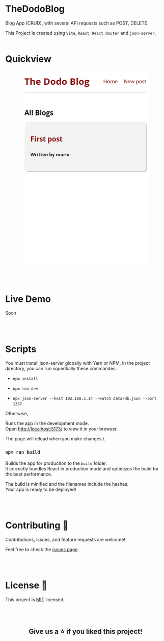 # TheDodoBlog
Blog App (CRUD), with several API requests such as POST, DELETE. 

This Project is created using `Vite`, `React`, `React Router` and `json-server`.
<br><br>

# Quickview

<div align="center" ><img src="https://raw.githubusercontent.com/meddhiaka/TheDodoBlog/main/preview.gif?token=GHSAT0AAAAAAB5LMCZJ25W22O2XBOUV6VA6Y6QJDLQ" width="400"></div>


<br><br>

# Live Demo


Soon

<br><br>

# Scripts

You must install json-server globally with Yarn or NPM, 
In the project directory, you can run squentially these commandes:

* `npm install`

* `npm run dev`

* `npx json-server --host 192.168.1.14 --watch data/db.json --port 1337`

Otherwise,

Runs the app in the development mode.\
Open [http://localhost:5173/](http://localhost:5173/) to view it in your browser.

The page will reload when you make changes.\

### `npm run build`

Builds the app for production to the `build` folder.\
It correctly bundles React in production mode and optimizes the build for the best performance.

The build is minified and the filenames include the hashes.\
Your app is ready to be deployed!

<br><br>

# Contributing 🤝

Contributions, issues, and feature requests are welcome!

Feel free to check the [issues page](https://github.com/meddhiaka/TheDodoBlog/issues).

<br><br>


# License 📝

This project is [MIT](https://docs.github.com/en/repositories/managing-your-repositorys-settings-and-features/customizing-your-repository/licensing-a-repository) licensed.

<br>
<br>

<div align="center"><h2>Give us a ⭐️ if you liked this project!</h2></div>
